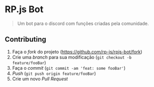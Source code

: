 # RP.js Bot

> Um bot para o discord com funções criadas pela comunidade.

## Contributing

1. Faça o _fork_ do projeto (<https://github.com/rp-js/rpjs-bot/fork>)
2. Crie uma _branch_ para sua modificação (`git checkout -b feature/fooBar`)
3. Faça o _commit_ (`git commit -am 'feat: some fooBar'`)
4. _Push_ (`git push origin feature/fooBar`)
5. Crie um novo _Pull Request_
